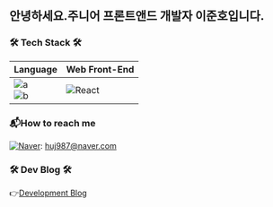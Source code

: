 
## 안녕하세요.주니어 프론트앤드 개발자 이준호입니다.

### 🛠 Tech Stack 🛠

|Language|Web Front-End|
|---|---|
|![a](https://img.shields.io/badge/JavaScript-F7DF1E?style=flat-square&logo=JavaScript&logoColor=white) <br> ![b](https://img.shields.io/badge/TypeScript-3178C6?style=flat-square&logo=TypeScript&logoColor=white)|![React](https://img.shields.io/badge/react-%2320232a.svg?style=for-the-badge&logo=react&logoColor=%2361DAFB)

### 📬How to reach me
[![Naver](https://img.shields.io/badge/Naver-03C75A?style=for-the-badge&logo=Naver&logoColor=white)](mailto:huj987@naver.com): huj987@naver.com

### 🛠 Dev Blog 🛠
👉[Development Blog](https://blog.naver.com/huj987)
